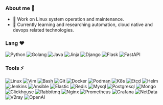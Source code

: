 ### About me 👋
<!--
**Sseve/Sseve** is a ✨ _special_ ✨ repository because its `README.md` (this file) appears on your GitHub profile.

Here are some ideas to get you started:

- 🔭 I’m currently working on ...
- 🌱 I’m currently learning ...
- 👯 I’m looking to collaborate on ...
- 🤔 I’m looking for help with ...
- 💬 Ask me about ...
- 📫 How to reach me: ...
- 😄 Pronouns: ...
- ⚡ Fun fact: ...
- ❤
--> 
- 🔭 Work on Linux system operation and maintenance.
- 🌱 Currently learning and researching automation, cloud native and devops related technologies.
### Lang ❤ 
![Python](https://img.shields.io/badge/Python-7A0099.svg?logo=python&logoColor=white&link=https://python.org&style=plastic)
![Golang](https://img.shields.io/badge/Golang-7A0099.svg?logo=go&logoColor=white&link=https://go.dev&style=plastic)
![Java](https://img.shields.io/badge/Java-7A0099.svg?logo=openjdk&logoColor=white&link=https://dev.java&style=plastic)
![Jinja](https://img.shields.io/badge/Jinja-7A0099?logo=Jinja&logoColor=white&style=plastic)
![Django](https://img.shields.io/badge/Django-7A0099?logo=Django&logoColor=white&style=plastic)
![Flask](https://img.shields.io/badge/Flask-7A0099?logo=Flask&logoColor=white&style=plastic)
![FastAPI](https://img.shields.io/badge/FastAPI-7A0099?logo=FastAPI&logoColor=white&style=plastic)

### Tools ⚡ 
![Linux](https://img.shields.io/badge/Linux-7A0099?logo=linux&logoColor=white&style=plastic)
![Vim](https://img.shields.io/badge/Vim-7A0099?logo=vim&logoColor=white&style=plastic)
![Bash](https://img.shields.io/badge/Bash-7A0099?logo=shell&logoColor=white&style=plastic)
![Git](https://img.shields.io/badge/Git-7A0099?logo=git&logoColor=white&style=plastic)
![Docker](https://img.shields.io/badge/Docker-7A0099.svg?logo=docker&logoColor=white&style=plastic)
![Podman](https://img.shields.io/badge/Podman-7A0099?logo=podman&logoColor=white&style=plastic)
![K8s](https://img.shields.io/badge/Kubernetes-7A0099.svg?logo=kubernetes&logoColor=white&style=plastic)
![Etcd](https://img.shields.io/badge/Etcd-7A0099?logo=etcd&logoColor=white&style=plastic)
![Helm](https://img.shields.io/badge/Helm-7A0099.svg?logo=helm&logoColor=white&style=plastic)
![Jenkins](https://img.shields.io/badge/Jenkins-7A0099?logo=Jenkins&logoColor=white?style=plastic&style=plastic)
![Ansible](https://img.shields.io/badge/Ansible-7A0099.svg?logo=ansible&logoColor=white&style=plastic)
![Elastic](https://img.shields.io/badge/Elastic-7A0099.svg?logo=Elastic&logoColor=white&style=plastic)
![Redis](https://img.shields.io/badge/Redis-7A0099.svg?logo=redis&logoColor=white&style=plastic)
![Mysql](https://img.shields.io/badge/MySQL-7A0099?logo=mysql&logoColor=white&style=plastic)
![Postgresql](https://img.shields.io/badge/Postgresql-7A0099?logo=postgresql&logoColor=white&style=plastic)
![Mongo](https://img.shields.io/badge/Mongo-7A0099?logo=mongodb&logoColor=white&style=plastic)
![Clickhouse](https://img.shields.io/badge/Clickhouse-7A0099.svg?logo=clickhouse&logoColor=white&style=plastic)
![Rabbitmq](https://img.shields.io/badge/Rabbitmq-7A0099?logo=rabbitmq&logoColor=white&style=plastic)
![Nginx](https://img.shields.io/badge/Nginx-7A0099?logo=nginx&logoColor=white&style=plastic)
![Prometheus](https://img.shields.io/badge/Prometheus-7A0099?logo=prometheus&logoColor=white&style=plastic)
![Grafana](https://img.shields.io/badge/Grafana-7A0099?logo=grafana&logoColor=white&style=plastic)
![NetData](https://img.shields.io/badge/Netdata-7A0099?logo=netdata&logoColor=white&style=plastic)
![V2ray](https://img.shields.io/badge/V2ray-7A0099.svg?logo=openVPN&logoColor=white&style=plastic)
![OpenAI](https://img.shields.io/badge/OpenAI-7A0099?logo=openAI&logoColor=white&style=plastic)

<!--
![VSCode](https://img.shields.io/badge/VSCode-7A0099?logo=visual-studio-code&logoColor=white)
![C/C++](https://img.shields.io/badge/C/C++-14354C?logo=C/C++&logoColor=white)
![Rust](https://img.shields.io/badge/Rust-14354C?logo=rust&logoColor=white)
<!--
- 😄 加油, 奥利给！

|STATS|LANGUAGES|
|---|---|
|[![Sseve's GitHub stats](https://github-readme-stats.vercel.app/api?username=Sseve&theme=tokyonight)](https://github.com/Sseve/github-readme-stats)|[![Top Langs](https://github-readme-stats.vercel.app/api/top-langs/?username=Sseve&hide=javascript,html&theme=tokyonight)](https://github.com/Sseve/github-readme-stats)|

![Image text](http://img.5iqiqu.com/images13/93/93a35199235af2b5c8212348c340f0c2.gif)
<!--
![Image text](https://res.cloudinary.com/practicaldev/image/fetch/s--yYiDPnHh--/c_imagga_scale,f_auto,fl_progressive,h_420,q_auto,w_1000/https://thepracticaldev.s3.amazonaws.com/i/snu9zy2ywp0ftfcthda2.jpg)
-->
